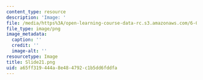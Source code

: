 ```yaml
---
content_type: resource
description: 'Image: '
file: /media/https%3A/open-learning-course-data-rc.s3.amazonaws.com/6-004-computation-structures-spring-2017/a65ff319444a8e484792c1b5dd6fddfa_Slide21.png
file_type: image/png
image_metadata:
  caption: ''
  credit: ''
  image-alt: ''
resourcetype: Image
title: Slide21.png
uid: a65ff319-444a-8e48-4792-c1b5dd6fddfa
---
```

